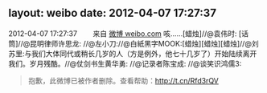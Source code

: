 layout: weibo
date: 2012-04-07 17:27:37
---
<meta name="referrer" content="no-referrer" />

2012-04-07 17:27:37  &nbsp;&nbsp;&nbsp;&nbsp;&nbsp;&nbsp; 来自 <a href="http://weibo.com/" rel="nofollow">微博 weibo.com</a>
咳……[蜡烛]//@袁伟时: [话筒]//@昆明律师许思龙: //@左小刀://@白紙黑字MOOK:[蜡烛][蜡烛][蜡烛]//@刘苏里:与我们大体同代或稍长几岁的人（方是例外，他七十几岁了）开始陆续离开我们。岁月残酷。//@仗剑书生黄华勇: //@记录者陈宝成: //@谈笑识鸿儒3:
>  抱歉，此微博已被作者删除。查看帮助：http://t.cn/Rfd3rQV
